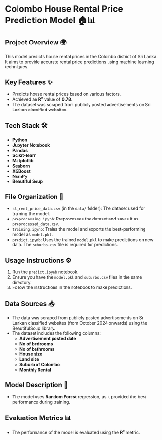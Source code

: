# Colombo House Rental Price Prediction Model 🏠📊

## Project Overview 🌍
This model predicts house rental prices in the Colombo district of Sri Lanka. It aims to provide accurate rental price predictions using machine learning techniques.

## Key Features ✨
- Predicts house rental prices based on various factors.
- Achieved an **R²** value of **0.78**.
- The dataset was scraped from publicly posted advertisements on Sri Lankan classified websites.

## Tech Stack 🛠️
- **Python**
- **Jupyter Notebook**
- **Pandas**
- **Scikit-learn**
- **Matplotlib**
- **Seaborn**
- **XGBoost**
- **NumPy**
- **Beautiful Soup**

## File Organization 📂
- `sl_rent_price_data.csv` (in the `data/` folder): The dataset used for training the model.
- `preprocessing.ipynb`: Preprocesses the dataset and saves it as `preprocessed_data.csv`.
- `training.ipynb`: Trains the model and exports the best-performing model as `model.pkl`.
- `predict.ipynb`: Uses the trained `model.pkl` to make predictions on new data. The `suburbs.csv` file is required for predictions.

## Usage Instructions ⚙️
1. Run the `predict.ipynb` notebook.
2. Ensure you have the `model.pkl` and `suburbs.csv` files in the same directory.
3. Follow the instructions in the notebook to make predictions.

## Data Sources 📥
- The data was scraped from publicly posted advertisements on Sri Lankan classified websites (from October 2024 onwards) using the BeautifulSoup library.
- The dataset includes the following columns:
  - **Advertisement posted date**
  - **No of bedrooms**
  - **No of bathrooms**
  - **House size**
  - **Land size**
  - **Suburb of Colombo**
  - **Monthly Rental**

## Model Description 🤖
- The model uses **Random Forest** regression, as it provided the best performance during training.

## Evaluation Metrics 📊
- The performance of the model is evaluated using the **R²** metric.
